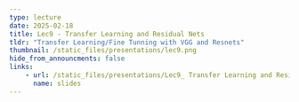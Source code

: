 ```yaml
---
type: lecture
date: 2025-02-18
title: Lec9 - Transfer Learning and Residual Nets
tldr: "Transfer Learning/Fine Tunning with VGG and Resnets"
thumbnail: /static_files/presentations/lec9.png
hide_from_announcments: false
links:
    - url: /static_files/presentations/Lec9_ Transfer Learning and Residual Nets.pdf
      name: slides
---
```

